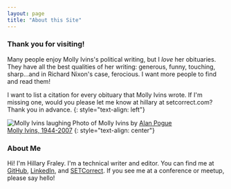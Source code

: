 ```yaml
---
layout: page
title: "About this Site"
---
```


### Thank you for visiting!

Many people enjoy Molly Ivins's political writing, but I *love* her obituaries. They have all the best qualities of her writing: generous, funny, touching, sharp...and in Richard Nixon's case, ferocious. I want more people to find and read them!

I want to list a citation for every obituary that Molly Ivins wrote. If I'm missing one, would you please let me know at hillary at setcorrect.com? Thank you in advance.
{: style="text-align: left"}

![Molly Ivins laughing]({{site.baseurl}}/images/molly-ivins-laughing.jpg)
Photo of Molly Ivins by [Alan Pogue](http://www.documentaryphotographs.com/ "Alan Pogue website")
<br>
[Molly Ivins, 1944-2007](https://www.theguardian.com/news/2007/feb/02/guardianobituaries.pressandpublishing "Obituary for Molly Ivins") 
{: style="text-align: center"}


### About Me

Hi! I'm Hillary Fraley. I'm a technical writer and editor. You can find me at [GitHub](https://github.com/hillaryfraley "GitHub"), [LinkedIn](https://www.linkedin.com/in/hillaryfraley "LinkedIn"), and [SETCorrect](http://www.setcorrect.com "SETCorrect"). If you see me at a conference or meetup, please say hello!
